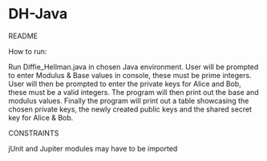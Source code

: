 # DH-Java

README

How to run:

Run Diffie_Hellman.java in chosen Java environment. 
User will be prompted to enter Modulus & Base values in console, these must be prime integers. 
User will then be prompted to enter the private keys for Alice and Bob, these must be a valid integers. 
The program will then print out the base and modulus values. 
Finally the program will print out a table showcasing the chosen private keys, the newly created public keys and the shared secret key for Alice & Bob. 

CONSTRAINTS

jUnit and Jupiter modules may have to be imported



